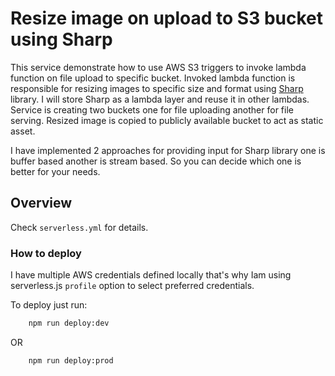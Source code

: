 # Resize image on upload to S3 bucket using Sharp

This service demonstrate how to use AWS S3 triggers to invoke lambda function on file upload to specific bucket.
Invoked lambda function is responsible for resizing images to specific size and format using [Sharp](https://github.com/lovell/sharp) library. 
I will store Sharp as a lambda layer and reuse it in other lambdas. Service is creating two buckets one for 
file uploading another for file serving. Resized image is copied to publicly available bucket to act as static asset. 

I have implemented 2 approaches for providing input for Sharp library one is buffer based another is stream based. 
So you can decide which one is better for your needs.

## Overview

Check `serverless.yml` for details.  

### How to deploy

I have multiple AWS credentials defined locally that's why Iam using serverless.js `profile` option to select preferred credentials.

To deploy just run:

```bash
    npm run deploy:dev
```
OR

```bash
    npm run deploy:prod
```
